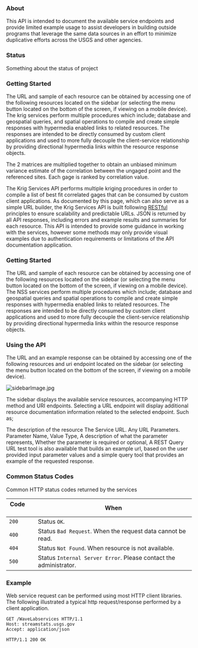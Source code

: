 ### About
This API is intended to document the available service endpoints and provide limited example usage to assist developers in building outside programs that leverage the same data sources in an effort to minimize duplicative efforts across the USGS and other agencies.

### Status
Something about the status of project
### Getting Started
The URL and sample of each resource can be obtained by accessing one of the following resources located on the sidebar (or selecting the menu button located on the bottom of the screen, if viewing on a mobile device). The krig services perform multiple procedures which include; database and geospatial queries, and spatial operations to compile and create simple responses with hypermedia enabled links to related resources. The responses are intended to be directly consumed by custom client applications and used to more fully decouple the client-service relationship by providing directional hypermedia links within the resource response objects.

The 2 matrices are multiplied together to obtain an unbiased minimum variance estimate of the correlation between the ungaged point and the referenced sites. 
Each gage is ranked by correlation value.

The Krig Services API performs multiple kriging procedures in order to compile a list of best fit correlated gages that can be consumed by custom client applications. As documented by this page, which can also serve as a simple URL builder, the Krig Services API is built following [RESTful](http://en.wikipedia.org/wiki/Representational_state_transfer) principles to ensure scalability and predictable URLs. JSON is returned by all API responses, including errors and example results and summaries for each resource. This API is intended to provide some guidance in working with the services, however some methods may only provide visual examples due to authentication requirements or limitations of the API documentation application. 

### Getting Started
The URL and sample of each resource can be obtained by accessing one of the following resources located on the sidebar (or selecting the menu button located on the bottom of the screen, if viewing on a mobile device). The NSS services perform multiple procedures which include; database and geospatial queries and spatial operations to compile and create simple responses with hypermedia enabled links to related resources. The responses are intended to be directly consumed by custom client applications and used to more fully decouple the client-service relationship by providing directional hypermedia links within the resource response objects.
### Using the API
The URL and an example response can be obtained by accessing one of the following resources and uri endpoint located on the sidebar (or selecting the menu button located on the bottom of the screen, if viewing on a mobile device). 

<img alt="sidebarImage.jpg" 
src="" />

The sidebar displays the available service resources, accompanying HTTP method and URI endpoints. Selecting a URL endpoint will display additional resource documentation information related to the selected endpoint. Such as;

The description of the resource
The Service URL.
Any URL Parameters.
Parameter Name,
Value Type,
A description of what the parameter represents,
Whether the parameter is required or optional,
A REST Query URL test tool is also available that builds an example url, based on the user provided input parameter values and a simple query tool that provides an example of the requested response.

### Common Status Codes
Common HTTP status codes returned by the services

| Code &nbsp; &nbsp; &nbsp;   |When     
| ------- |---------
| `200`   | Status  `OK`.
| `400`   | Status `Bad Request`. When the request data cannot be read.
| `404`   | Status `Not Found`. When resource is not available.
| `500`   | Status `Internal Server Error`. Please contact the administrator. 

### Example
Web service request can be performed using most HTTP client libraries. The following illustrated a typical http request/response performed by a client application.

```
GET /WaveLabservices HTTP/1.1
Host: streamstats.usgs.gov
Accept: application/json
```
```
HTTP/1.1 200 OK

  
```
